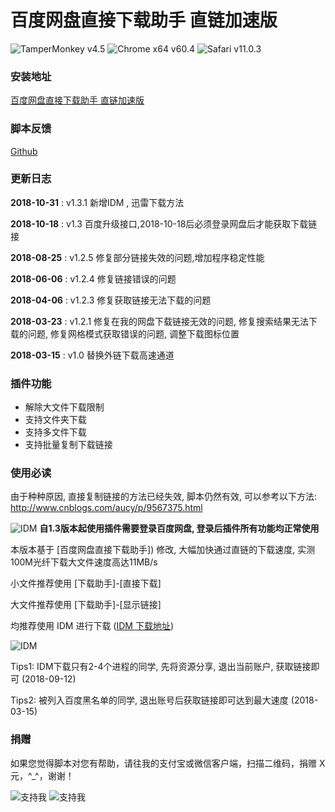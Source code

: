 # 百度网盘直接下载助手 直链加速版
![TamperMonkey v4.5](https://img.shields.io/badge/TamperMonkey-v4.5-brightgreen.svg) ![Chrome x64 v60.4](https://img.shields.io/badge/Chrome%20x64-v63.0-brightgreen.svg) ![Safari v11.0.3](https://img.shields.io/badge/Safari%20-v11.0.3-brightgreen.svg)
### 安装地址
[百度网盘直接下载助手 直链加速版](https://greasyfork.org/zh-CN/scripts/39504)

### 脚本反馈
[Github](https://github.com/syhyz1990/baiduyun/issues/new)

### 更新日志
**2018-10-31** : v1.3.1 新增IDM , 迅雷下载方法

**2018-10-18** : v1.3 百度升级接口,2018-10-18后必须登录网盘后才能获取下载链接

**2018-08-25** : v1.2.5 修复部分链接失效的问题,增加程序稳定性能

**2018-06-06** : v1.2.4 修复链接错误的问题

**2018-04-06** : v1.2.3 修复获取链接无法下载的问题

**2018-03-23** : v1.2.1 修复在我的网盘下载链接无效的问题, 修复搜索结果无法下载的问题, 修复网格模式获取错误的问题, 调整下载图标位置

**2018-03-15** : v1.0 替换外链下载高速通道


### 插件功能
- 解除大文件下载限制
- 支持文件夹下载
- 支持多文件下载
- 支持批量复制下载链接

### 使用必读

由于种种原因, 直接复制链接的方法已经失效, 脚本仍然有效, 可以参考以下方法:
http://www.cnblogs.com/aucy/p/9567375.html

![IDM](https://i.loli.net/2018/10/18/5bc83812b3dc9.gif ) **自1.3版本起使用插件需要登录百度网盘, 登录后插件所有功能均正常使用**

本版本基于 [百度网盘直接下载助手]) 修改, 大幅加快通过直链的下载速度, 实测100M光纤下载大文件速度高达11MB/s

小文件推荐使用 [下载助手]-[直接下载]

大文件推荐使用 [下载助手]-[显示链接]

均推荐使用 IDM 进行下载 ([IDM 下载地址](http://internetdownloadmanager.com/download.html))

![IDM](https://i.loli.net/2018/08/25/5b80b83c565ba.gif )

Tips1: IDM下载只有2-4个进程的同学, 先将资源分享, 退出当前账户, 获取链接即可 (2018-09-12)

Tips2: 被列入百度黑名单的同学, 退出账号后获取链接即可达到最大速度 (2018-03-15)
  
### 捐赠
如果您觉得脚本对您有帮助，请往我的支付宝或微信客户端，扫描二维码，捐赠 X元，^_^，谢谢！
  
![支持我](https://i.loli.net/2018/08/25/5b80ba335f515.png) ![支持我](https://i.loli.net/2018/08/25/5b80ba336b6bf.png)

